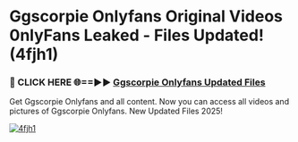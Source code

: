 # Ggscorpie Onlyfans Original Videos 0nlyFans Leaked - Files Updated! (4fjh1)

<h3>🔴 CLICK HERE 🌐==►► <a href="https://tinyurl.com/ehrbuxhb" rel="nofollow">Ggscorpie Onlyfans Updated Files</a></h3>

Get Ggscorpie Onlyfans and all content. Now you can access all videos and pictures of Ggscorpie Onlyfans. New Updated Files 2025!

[![4fjh1](https://i.imgur.com/lVYEuWS.gif)](https://tinyurl.com/ehrbuxhb)
